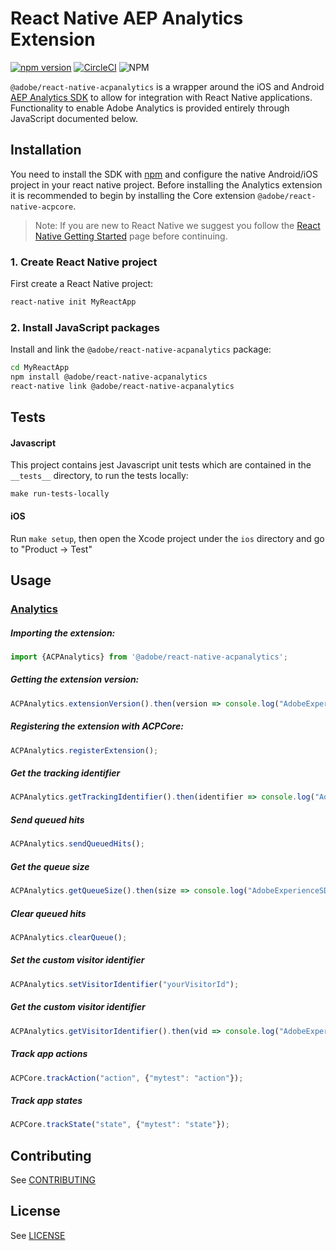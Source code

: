 
# React Native AEP Analytics Extension

[![npm version](https://badge.fury.io/js/%40adobe%2Freact-native-acpanalytics.svg)](https://badge.fury.io/js/%40adobe%2Freact-native-acpanalytics) [![CircleCI](https://img.shields.io/circleci/project/github/adobe/react-native-acpanalytics/master.svg?logo=circleci)](https://circleci.com/gh/adobe/workflows/react-native-acpanalytics) ![NPM](https://img.shields.io/npm/l/@adobe/react-native-acpanalytics.svg)


`@adobe/react-native-acpanalytics` is a wrapper around the iOS and Android [AEP Analytics SDK](https://aep-sdks.gitbook.io/docs/using-mobile-extensions/adobe-analytics) to allow for integration with React Native applications. Functionality to enable Adobe Analytics is provided entirely through JavaScript documented below.


## Installation

You need to install the SDK with [npm](https://www.npmjs.com/) and configure the native Android/iOS project in your react native project. Before installing the Analytics extension it is recommended to begin by installing the Core extension `@adobe/react-native-acpcore`.

> Note: If you are new to React Native we suggest you follow the [React Native Getting Started](<https://facebook.github.io/react-native/docs/getting-started.html>) page before continuing.

### 1. Create React Native project

First create a React Native project:

```bash
react-native init MyReactApp
```

### 2. Install JavaScript packages

Install and link the `@adobe/react-native-acpanalytics` package:

```bash
cd MyReactApp
npm install @adobe/react-native-acpanalytics
react-native link @adobe/react-native-acpanalytics
```

## Tests
#### Javascript
This project contains jest Javascript unit tests which are contained in the `__tests__` directory, to run the tests locally:
```
make run-tests-locally
```

#### iOS
Run `make setup`, then open the Xcode project under the `ios` directory and go to "Product -> Test"

## Usage

### [Analytics](https://aep-sdks.gitbook.io/docs/using-mobile-extensions/adobe-analytics)

##### Importing the extension:
```javascript
import {ACPAnalytics} from '@adobe/react-native-acpanalytics';
```

##### Getting the extension version:

```javascript
ACPAnalytics.extensionVersion().then(version => console.log("AdobeExperienceSDK: ACPAnalytics version: " + version));
```

##### Registering the extension with ACPCore:

```javascript
ACPAnalytics.registerExtension();
```

##### Get the tracking identifier

```javascript
ACPAnalytics.getTrackingIdentifier().then(identifier => console.log("AdobeExperienceSDK: Tracking identifier: " + identifier));
```
##### Send queued hits

```javascript
ACPAnalytics.sendQueuedHits();
```

##### Get the queue size

```javascript
ACPAnalytics.getQueueSize().then(size => console.log("AdobeExperienceSDK: Queue size: " + size));
```

##### Clear queued hits

```javascript
ACPAnalytics.clearQueue();
```

##### Set the custom visitor identifier

```javascript
ACPAnalytics.setVisitorIdentifier("yourVisitorId");
```

##### Get the custom visitor identifier

```javascript
ACPAnalytics.getVisitorIdentifier().then(vid => console.log("AdobeExperienceSDK: Visitor identifier: " + vid));
```

##### Track app actions

```javascript
ACPCore.trackAction("action", {"mytest": "action"});
```

##### Track app states

```javascript
ACPCore.trackState("state", {"mytest": "state"});
```

## Contributing
See [CONTRIBUTING](CONTRIBUTING.md)

## License
See [LICENSE](LICENSE)
